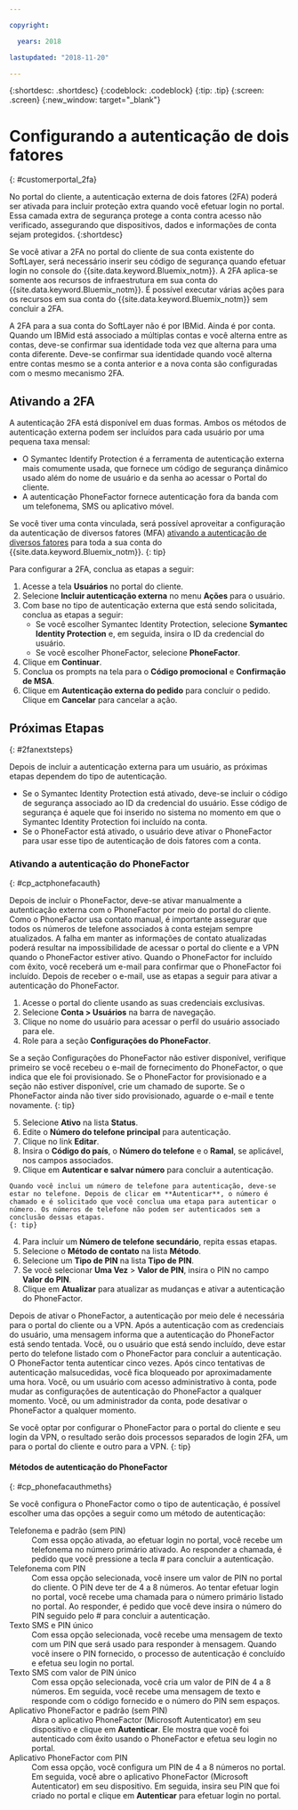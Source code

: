 ```yaml
---

copyright:

  years: 2018

lastupdated: "2018-11-20"

---
```


{:shortdesc: .shortdesc}
{:codeblock: .codeblock}
{:tip: .tip}
{:screen: .screen}
{:new_window: target="_blank"}


# Configurando a autenticação de dois fatores
{: #customerportal_2fa}

No portal do cliente, a autenticação externa de dois fatores (2FA) poderá ser ativada para incluir proteção extra quando você efetuar login no portal. Essa camada extra de segurança protege a conta contra acesso não verificado, assegurando que dispositivos, dados e informações de conta sejam protegidos.
{:shortdesc}

Se você ativar a 2FA no portal do cliente de sua conta existente do SoftLayer, será necessário inserir seu código de segurança quando efetuar login no console do {{site.data.keyword.Bluemix_notm}}. A 2FA aplica-se somente aos recursos de infraestrutura em sua conta do {{site.data.keyword.Bluemix_notm}}. É possível executar várias ações para os recursos em sua conta do {{site.data.keyword.Bluemix_notm}} sem concluir a 2FA.

A 2FA para a sua conta do SoftLayer não é por IBMid. Ainda é por conta. Quando um IBMid está associado a múltiplas contas e você alterna entre as contas, deve-se confirmar sua identidade toda vez que alterna para uma conta diferente. Deve-se confirmar sua identidade quando você alterna entre contas mesmo se a conta anterior e a nova conta são configuradas com o mesmo mecanismo 2FA.

## Ativando a 2FA

A autenticação 2FA está disponível em duas formas. Ambos os métodos de autenticação externa podem ser incluídos para cada usuário por uma pequena taxa mensal:

* O Symantec Identify Protection é a ferramenta de autenticação externa mais comumente usada, que fornece um código de segurança dinâmico usado além do nome de usuário e da senha ao acessar o Portal do cliente.
* A autenticação PhoneFactor fornece autenticação fora da banda com um telefonema, SMS ou aplicativo móvel.

 Se você tiver uma conta vinculada, será possível aproveitar a configuração da autenticação de diversos fatores (MFA) [ativando a autenticação de diversos fatores](/docs/iam/mfa.html) para toda a sua conta do {{site.data.keyword.Bluemix_notm}}.
 {: tip}

Para configurar a 2FA, conclua as etapas a seguir:

1. Acesse a tela **Usuários** no portal do cliente.
2. Selecione **Incluir autenticação externa** no menu **Ações** para o usuário.
3. Com base no tipo de autenticação externa que está sendo solicitada, conclua as etapas a seguir:
    * Se você escolher Symantec Identity Protection, selecione **Symantec Identity Protection** e, em seguida, insira o ID da credencial do usuário.
    * Se você escolher PhoneFactor, selecione **PhoneFactor**.
4. Clique em **Continuar**.
5. Conclua os prompts na tela para o **Código promocional** e **Confirmação de MSA**.
6. Clique em **Autenticação externa do pedido** para concluir o pedido. Clique em **Cancelar** para cancelar a ação.

## Próximas Etapas
{: #2fanextsteps}

Depois de incluir a autenticação externa para um usuário, as próximas etapas dependem do tipo de autenticação.
* Se o Symantec Identity Protection está ativado, deve-se incluir o código de segurança associado ao ID da credencial do usuário. Esse código de segurança é aquele que foi inserido no sistema no momento em que o Symantec Identity Protection foi incluído na conta.
* Se o PhoneFactor está ativado, o usuário deve ativar o PhoneFactor para usar esse tipo de autenticação de dois fatores com a conta.

### Ativando a autenticação do PhoneFactor
{: #cp_actphonefacauth}

Depois de incluir o PhoneFactor, deve-se ativar manualmente a autenticação externa com o PhoneFactor por meio do portal do cliente. Como o PhoneFactor usa contato manual, é importante assegurar que todos os números de telefone associados à conta estejam sempre atualizados. A falha em manter as informações de contato atualizadas poderá resultar na impossibilidade de acessar o portal do cliente e a VPN quando o PhoneFactor estiver ativo. Quando o PhoneFactor for incluído com êxito, você receberá um e-mail para confirmar que o PhoneFactor foi incluído. Depois de receber o e-mail, use as etapas a seguir para ativar a autenticação do PhoneFactor.

1. Acesse o portal do cliente usando as suas credenciais exclusivas.
2. Selecione **Conta > Usuários** na barra de navegação.
3. Clique no nome do usuário para acessar o perfil do usuário associado para ele.
4. Role para a seção **Configurações do PhoneFactor**.

  Se a seção Configurações do PhoneFactor não estiver disponível, verifique primeiro se você recebeu o e-mail de fornecimento do PhoneFactor, o que indica que ele foi provisionado. Se o PhoneFactor for provisionado e a seção não estiver disponível, crie um chamado de suporte. Se o PhoneFactor ainda não tiver sido provisionado, aguarde o e-mail e tente novamente.
  {: tip}

5. Selecione **Ativo** na lista **Status**.
6. Edite o **Número do telefone principal** para autenticação.
  1. Clique no link **Editar**.
  2. Insira o **Código do país**, o **Número do telefone** e o **Ramal**, se aplicável, nos campos associados.
  3. Clique em **Autenticar e salvar número** para concluir a autenticação.

    Quando você inclui um número de telefone para autenticação, deve-se estar no telefone. Depois de clicar em **Autenticar**, o número é chamado e é solicitado que você conclua uma etapa para autenticar o número. Os números de telefone não podem ser autenticados sem a conclusão dessas etapas.
    {: tip}

  4. Para incluir um **Número de telefone secundário**, repita essas etapas.
7. Selecione o **Método de contato** na lista **Método**.
8. Selecione um **Tipo de PIN** na lista **Tipo de PIN**.
9. Se você selecionar **Uma Vez** > **Valor de PIN**, insira o PIN no campo **Valor do PIN**.
10. Clique em **Atualizar** para atualizar as mudanças e ativar a autenticação do PhoneFactor.

Depois de ativar o PhoneFactor, a autenticação por meio dele é necessária para o portal do cliente ou a VPN. Após a autenticação com as credenciais do usuário, uma mensagem informa que a autenticação do PhoneFactor está sendo tentada. Você, ou o usuário que está sendo incluído, deve estar perto do telefone listado com o PhoneFactor para concluir a autenticação. O PhoneFactor tenta autenticar cinco vezes. Após cinco tentativas de autenticação malsucedidas, você fica bloqueado por aproximadamente uma hora. Você, ou um usuário com acesso administrativo à conta, pode mudar as configurações de autenticação do PhoneFactor a qualquer momento. Você, ou um administrador da conta, pode desativar o PhoneFactor a qualquer momento.

 Se você optar por configurar o PhoneFactor para o portal do cliente e seu login da VPN, o resultado serão dois processos separados de login 2FA, um para o portal do cliente e outro para a VPN.
 {: tip}

#### Métodos de autenticação do PhoneFactor
{: #cp_phonefacauthmeths}

Se você configura o PhoneFactor como o tipo de autenticação, é possível escolher uma das opções a seguir como um método de autenticação:

<dl>
<dt>Telefonema e padrão (sem PIN)</dt>
<dd>Com essa opção ativada, ao efetuar login no portal, você recebe um telefonema no número primário ativado. Ao responder a chamada, é pedido que você pressione a tecla # para concluir a autenticação.</dd>
<dt>Telefonema com PIN</dt>
<dd>Com essa opção selecionada, você insere um valor de PIN no portal do cliente. O PIN deve ter de 4 a 8 números. Ao tentar efetuar login no portal, você recebe uma chamada para o número primário listado no portal. Ao responder, é pedido que você deve insira o número do PIN seguido pelo # para concluir a autenticação.</dd>
<dt>Texto SMS e PIN único</dt>
<dd>Com essa opção selecionada, você recebe uma mensagem de texto com um PIN que será usado para responder à mensagem. Quando você insere o PIN fornecido, o processo de autenticação é concluído e efetua seu login no portal.</dd>
<dt>Texto SMS com valor de PIN único</dt>
<dd>Com essa opção selecionada, você cria um valor de PIN de 4 a 8 números. Em seguida, você recebe uma mensagem de texto e responde com o código fornecido e o número do PIN sem espaços.</dd>
<dt>Aplicativo PhoneFactor e padrão (sem PIN)</dt>
<dd>Abra o aplicativo PhoneFactor (Microsoft Autenticator) em seu dispositivo e clique em <strong>Autenticar</strong>. Ele mostra que você foi autenticado com êxito usando o PhoneFactor e efetua seu login no portal.</dd>
<dt>Aplicativo PhoneFactor com PIN</dt>
<dd>Com essa opção, você configura um PIN de 4 a 8 números no portal. Em seguida, você abre o aplicativo PhoneFactor (Microsoft Autenticator) em seu dispositivo. Em seguida, insira seu PIN que foi criado no portal e clique em <strong>Autenticar</strong> para efetuar login no portal.</dd>
</dl>
